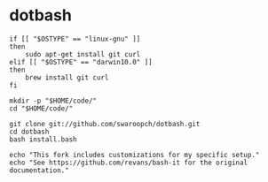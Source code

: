 
# dotbash

    if [[ "$OSTYPE" == "linux-gnu" ]]
    then
        sudo apt-get install git curl
    elif [[ "$OSTYPE" == "darwin10.0" ]]
    then
        brew install git curl
    fi

    mkdir -p "$HOME/code/"
    cd "$HOME/code/"

    git clone git://github.com/swaroopch/dotbash.git
    cd dotbash
    bash install.bash

    echo "This fork includes customizations for my specific setup."
    echo "See https://github.com/revans/bash-it for the original documentation."
